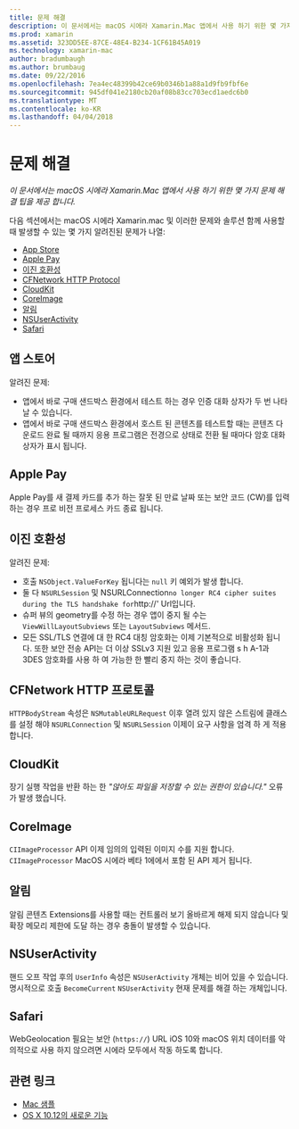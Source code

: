 ```yaml
---
title: 문제 해결
description: 이 문서에서는 macOS 시에라 Xamarin.Mac 앱에서 사용 하기 위한 몇 가지 문제 해결 팁을 제공 합니다.
ms.prod: xamarin
ms.assetid: 323DD5EE-87CE-48E4-B234-1CF61B45A019
ms.technology: xamarin-mac
author: bradumbaugh
ms.author: brumbaug
ms.date: 09/22/2016
ms.openlocfilehash: 7ea4ec48399b42ce69b0346b1a88a1d9fb9fbf6e
ms.sourcegitcommit: 945df041e2180cb20af08b83cc703ecd1aedc6b0
ms.translationtype: MT
ms.contentlocale: ko-KR
ms.lasthandoff: 04/04/2018
---
```

# <a name="troubleshooting"></a>문제 해결

_이 문서에서는 macOS 시에라 Xamarin.Mac 앱에서 사용 하기 위한 몇 가지 문제 해결 팁을 제공 합니다._

다음 섹션에서는 macOS 시에라 Xamarin.mac 및 이러한 문제와 솔루션 함께 사용할 때 발생할 수 있는 몇 가지 알려진된 문제가 나열:

- [App Store](#App-Store)
- [Apple Pay](#Apple-Pay)
- [이진 호환성](#Binary-Compatibility)
- [CFNetwork HTTP Protocol](#CFNetwork-HTTP-Protocol)
- [CloudKit](#CloudKit)
- [CoreImage](#CoreImage)
- [알림](#Notifications)
- [NSUserActivity](#NSUserActivity)
- [Safari](#Safari)

<a name="App-Store" />

## <a name="app-store"></a>앱 스토어

알려진 문제:

- 앱에서 바로 구매 샌드박스 환경에서 테스트 하는 경우 인증 대화 상자가 두 번 나타날 수 있습니다.
- 앱에서 바로 구매 샌드박스 환경에서 호스트 된 콘텐츠를 테스트할 때는 콘텐츠 다운로드 완료 될 때까지 응용 프로그램은 전경으로 상태로 전환 될 때마다 암호 대화 상자가 표시 됩니다.

<a name="Apple-Pay" />

## <a name="apple-pay"></a>Apple Pay

Apple Pay를 새 결제 카드를 추가 하는 잘못 된 만료 날짜 또는 보안 코드 (CW)를 입력 하는 경우 프로 비전 프로세스 카드 종료 됩니다.

<a name="Binary-Compatibility" />

## <a name="binary-compatibility"></a>이진 호환성

알려진 문제:

- 호출 `NSObject.ValueForKey` 됩니다는 `null` 키 예외가 발생 합니다.
- 둘 다 `NSURLSession` 및 NSURLConnection` no longer RC4 cipher suites during the TLS handshake for `http://' Url입니다.
- 슈퍼 뷰의 geometry를 수정 하는 경우 앱이 중지 될 수는 `ViewWillLayoutSubviews` 또는 `LayoutSubviews` 메서드.
- 모든 SSL/TLS 연결에 대 한 RC4 대칭 암호화는 이제 기본적으로 비활성화 됩니다. 또한 보안 전송 API는 더 이상 SSLv3 지원 있고 응용 프로그램 s h A-1과 3DES 암호화를 사용 하 여 가능한 한 빨리 중지 하는 것이 좋습니다.

<a name="CFNetwork-HTTP-Protocol" />

## <a name="cfnetwork-http-protocol"></a>CFNetwork HTTP 프로토콜

`HTTPBodyStream` 속성은 `NSMutableURLRequest` 이후 열려 있지 않은 스트림에 클래스를 설정 해야 `NSURLConnection` 및 `NSURLSession` 이제이 요구 사항을 엄격 하 게 적용 합니다.

<a name="CloudKit" />

## <a name="cloudkit"></a>CloudKit

장기 실행 작업을 반환 하는 한 _"않아도 파일을 저장할 수 있는 권한이 있습니다."_ 오류가 발생 했습니다.

<a name="CoreImage" />

## <a name="coreimage"></a>CoreImage

`CIImageProcessor` API 이제 임의의 입력된 이미지 수를 지원 합니다. `CIImageProcessor` MacOS 시에라 베타 1에에서 포함 된 API 제거 됩니다.

<a name="Notifications" />

## <a name="notifications"></a>알림

알림 콘텐츠 Extensions를 사용할 때는 컨트롤러 보기 올바르게 해제 되지 않습니다 및 확장 메모리 제한에 도달 하는 경우 충돌이 발생할 수 있습니다.

<a name="NSUserActivity" />

## <a name="nsuseractivity"></a>NSUserActivity

핸드 오프 작업 후의 `UserInfo` 속성은 `NSUserActivity` 개체는 비어 있을 수 있습니다. 명시적으로 호출 `BecomeCurrent` `NSUserActivity` 현재 문제를 해결 하는 개체입니다.

<a name="Safari" />

## <a name="safari"></a>Safari

WebGeolocation 필요는 보안 (`https://`) URL iOS 10와 macOS 위치 데이터를 악의적으로 사용 하지 않으려면 시에라 모두에서 작동 하도록 합니다.







## <a name="related-links"></a>관련 링크

- [Mac 샘플](https://developer.xamarin.com/samples/mac/)
- [OS X 10.12의 새로운 기능](https://developer.apple.com/library/prerelease/content/releasenotes/MacOSX/WhatsNewInOSX/Articles/OSXv10.html#//apple_ref/doc/uid/TP40017145-SW1)
